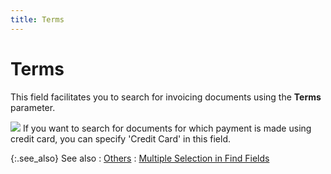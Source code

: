 ```yaml
---
title: Terms
---
```


# Terms


This field facilitates you to search for invoicing documents using the  **Terms** parameter.


![]({{site.sp_baseurl}}/img/example.gif) If  you want to search for documents for which payment is made using credit  card, you can specify 'Credit Card'  in this field.


{:.see_also}
See also
: [Others]({{site.sp_baseurl}}/find-utils/find-sales-docs-details/other-details/others_tab_find_sales.html)
: [Multiple  Selection in Find Fields]({{site.wwe_chm}}/advanced-options/find-function/multiple_selection_in_find_fields.html)

